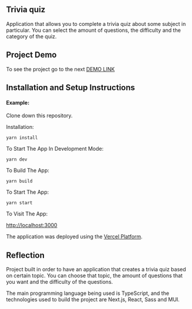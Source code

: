 ## Trivia quiz

Application that allows you to complete a trivia quiz about some subject in particular. You can select the amount of questions, the difficulty and the category of the quiz.
## Project Demo

To see the project go to the next [DEMO LINK](https://trivia-quiz-eng-francisco-hernandez.vercel.app/)

## Installation and Setup Instructions

#### Example:

Clone down this repository.

Installation:

`yarn install`

To Start The App In Development Mode:

`yarn dev`

To Build The App:

`yarn build`

To Start The App:

`yarn start`

To Visit The App:

[http://localhost:3000](http://localhost:3000)

The application was deployed using the [Vercel Platform](https://vercel.com/new?utm_medium=default-template&filter=next.js&utm_source=create-next-app&utm_campaign=create-next-app-readme). 

## Reflection

Project built in order to have an application that creates a trivia quiz based on certain topic. You can choose that topic, the amount of questions that you want and the difficulty of the questions.

The main programming language being used is TypeScript, and the technologies used to build the project are Next.js, React, Sass and MUI.
